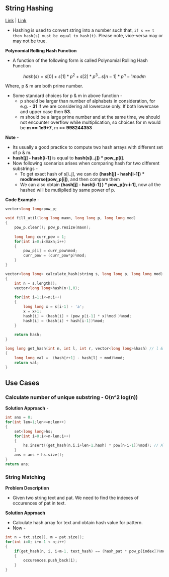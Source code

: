 ## String Hashing
[Link](https://cp-algorithms.com/string/string-hashing.html) | [Link](https://cp-algorithms.com/string/rabin-karp.html)
* Hashing is used to convert string into a number such that, `if s == t then hash(s) must be equal to hash(t)`. Please note, vice-versa may or may not be true.


**Polynomial Rolling Hash Function**
* A function of the following form is called Polynomial Rolling Hash Function

```math
hash(s) = s[0] + s[1] * p^2 + s[2] * p^3 ... s[n-1] * p^n-1 mod m
```

Where, p & m are both prime number. 

* Some standard choices for p & m in above function - 
  * p should be larger than number of alphabets in consideration, for e.g. - **31** if we are considering all lowercase only. If both lowercase and upper case then **53**. 
  * m should be a large prime number and at the same time, we should not encounter overflow while multiplication, so choices for m would be **m == 1e9+7**,  m == **998244353** 

**Note** - 
* Its usually a good practice to compute two hash arrays with different set of p & m.
* **hash[j] - hash[i-1]**  is equal to **hash(s[i..j]) * pow_p[i]**.
* Now following scenarios arises when comparing hash for two different substrings - 
  * To get exact hash of s[i..j], we can do **(hash[j] - hash[i-1]) * modInverse(pow_p[i])**, and then compare them
  * We can also obtain **(hash[j] - hash[i-1] ) * pow_p[n-i-1]**, now all the hashed will be mutliplied by same power of p.


**Code Example** -
```c++
vector<long long>pow_p;

void fill_util(long long maxn, long long p, long long mod)
{
    pow_p.clear(); pow_p.resize(maxn);
    
    long long curr_pow = 1;
    for(int i=0;i<maxn;i++)
    {
        pow_p[i] = curr_pow%mod;
        curr_pow = (curr_pow*p)%mod;
    }
}

vector<long long> calculate_hash(string s, long long p, long long mod)
{
    int n = s.length();
    vector<long long>hash(n+1,0);
    
    for(int i=1;i<=n;i++)
    {
        long long x = s[i-1] - 'a';
        x = x+1;
        hash[i] = (hash[i] + (pow_p[i-1] * x)%mod )%mod;
        hash[i] = (hash[i] + hash[i-1])%mod;
    }
    
    return hash;
}

long long get_hash(int n, int l, int r, vector<long long>&hash) // l & r are 0-indexed. // Will return hash[s[l...r]] * pow_p[l];
{
    long long val =  (hash[r+1] - hash[l] + mod)%mod;
    return val;
}
```

## Use Cases

### Calculate number of unique substring - O(n^2 log(n))

**Solution Approach** - 
```c++
int ans = 0;
for(int len=1;len<=n;len++)
{
    set<long long>hs;
    for(int i=0;i<=n-len;i++)
    {
        hs.insert((get_hash(n,i,i+len-1,hash) * pow[n-i-1])%mod); // All the hash values are multiplied by same power of p which is pow_p[n-1];
    }
    ans = ans + hs.size();
}
return ans;
```

### String Matching
**Problem Description** 
* Given two string text and pat. We need to find the indexes of occurences of pat in text.

**Solution Approach** 
* Calculate hash array for text and obtain hash value for pattern.
* Now - 
```c++
int n = txt.size(), m = pat.size();
for(int i=0; i+m-1 < n;i++)
{
    if(get_hash(n, i, i+m-1, text_hash) == (hash_pat * pow_p[index])%mod) // Multiply hash_pat by pow_p[i], so that both hash value are multiplied by same power of p.
    {
        occurences.push_back(i);
    }
}
```
  
